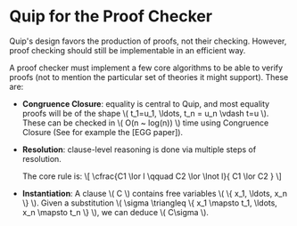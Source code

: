 # Quip for the Proof Checker

Quip's design favors the production of proofs, not their checking. However,
proof checking should still be implementable in an efficient way.

A proof checker must implement a few core algorithms to be able to verify proofs
(not to mention the particular set of theories it might support).
These are:

- **Congruence Closure**:
  equality is central to Quip, and most equality proofs
  will be of the shape \\( t_1=u_1, \ldots, t_n = u_n \vdash t=u \\).
  These can be checked in \\( O(n ~ log(n)) \\) time using Congruence Closure
  (See for example the [EGG paper]).

- **Resolution**: 
  clause-level reasoning is done via multiple steps of resolution.

  The core rule is:
  \\[
    \cfrac{C1 \lor l  \qquad         C2 \lor \lnot l}{ C1 \lor C2 }
  \\]

- **Instantiation**:
  A clause \\( C \\) contains free variables \\( \\{ x_1, \ldots, x_n \\} \\).
  Given a substitution \\( \sigma \triangleq \\{ x_1 \mapsto t_1, \ldots, x_n \mapsto t_n \\} \\), we
  can deduce \\( C\sigma \\).




[EGG]: https://arxiv.org/abs/2004.03082
